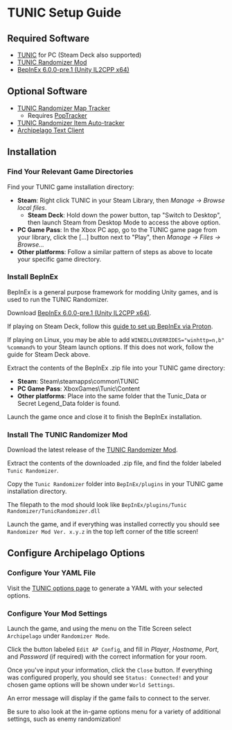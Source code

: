# TUNIC Setup Guide

## Required Software

- [TUNIC](https://tunicgame.com/) for PC (Steam Deck also supported)
- [TUNIC Randomizer Mod](https://github.com/silent-destroyer/tunic-randomizer/releases/latest)
- [BepInEx 6.0.0-pre.1 (Unity IL2CPP x64)](https://github.com/BepInEx/BepInEx/releases/tag/v6.0.0-pre.1)

## Optional Software
- [TUNIC Randomizer Map Tracker](https://github.com/SapphireSapphic/TunicTracker/releases/latest) 
  - Requires [PopTracker](https://github.com/black-sliver/PopTracker/releases)
- [TUNIC Randomizer Item Auto-tracker](https://github.com/radicoon/tunic-rando-tracker/releases/latest)
- [Archipelago Text Client](https://github.com/ArchipelagoMW/Archipelago/releases/latest)

## Installation

### Find Your Relevant Game Directories

Find your TUNIC game installation directory:

- **Steam**: Right click TUNIC in your Steam Library, then *Manage → Browse local files*.<br>
  - **Steam Deck**: Hold down the power button, tap "Switch to Desktop", then launch Steam from Desktop Mode to access the above option.
- **PC Game Pass**: In the Xbox PC app, go to the TUNIC game page from your library, click the [...] button next to "Play", then 
*Manage → Files → Browse...*<br>
- **Other platforms**: Follow a similar pattern of steps as above to locate your specific game directory.

### Install BepInEx

BepInEx is a general purpose framework for modding Unity games, and is used to run the TUNIC Randomizer.

Download [BepInEx 6.0.0-pre.1 (Unity IL2CPP x64)](https://github.com/BepInEx/BepInEx/releases/tag/v6.0.0-pre.1).

If playing on Steam Deck, follow this [guide to set up BepInEx via Proton](https://docs.bepinex.dev/articles/advanced/proton_wine.html).

If playing on Linux, you may be able to add `WINEDLLOVERRIDES="winhttp=n,b" %command%` to your Steam launch options. If this does not work, follow the guide for Steam Deck above.

Extract the contents of the BepInEx .zip file into your TUNIC game directory:<br>
- **Steam**: Steam\steamapps\common\TUNIC<br>
- **PC Game Pass**: XboxGames\Tunic\Content<br>
- **Other platforms**: Place into the same folder that the Tunic_Data or Secret Legend_Data folder is found.

Launch the game once and close it to finish the BepInEx installation.

### Install The TUNIC Randomizer Mod

Download the latest release of the [TUNIC Randomizer Mod](https://github.com/silent-destroyer/tunic-randomizer/releases/latest).

Extract the contents of the downloaded .zip file, and find the folder labeled `Tunic Randomizer`.

Copy the `Tunic Randomizer` folder into `BepInEx/plugins` in your TUNIC game installation directory. 

The filepath to the mod should look like `BepInEx/plugins/Tunic Randomizer/TunicRandomizer.dll`<br>

Launch the game, and if everything was installed correctly you should see `Randomizer Mod Ver. x.y.z` in the top left corner of the title screen!

## Configure Archipelago Options

### Configure Your YAML File

Visit the [TUNIC options page](/games/TUNIC/player-options) to generate a YAML with your selected options.

### Configure Your Mod Settings
Launch the game, and using the menu on the Title Screen select `Archipelago` under `Randomizer Mode`. 

Click the button labeled `Edit AP Config`, and fill in *Player*, *Hostname*, *Port*, and *Password* (if required) with the correct information for your room.

Once you've input your information, click the `Close` button. If everything was configured properly, you should see `Status: Connected!` and your chosen game options will be shown under `World Settings`.

An error message will display if the game fails to connect to the server.

Be sure to also look at the in-game options menu for a variety of additional settings, such as enemy randomization!

